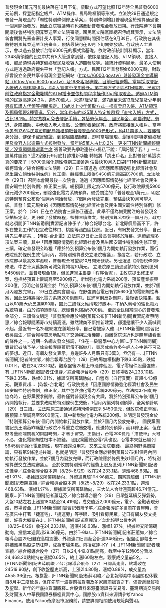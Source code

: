 普發現金1萬元可能最快落在10月下旬。領取方式可望比照112年時全民普發6000元前例，採登記指定帳戶、ATM操作、郵局臨櫃領等形式。立法院29日通過規定普發一萬現金的「韌性特別條例修正草案」，特別條例增訂普發現金於預算通過後一個月開始發放，因此立院審議時程也將牽動普發現金發放日期。行政院待下會期開議後會將特別預算案送至立法院審議。國民黨立院黨團總召傅崐萁表示，立法院新會期將先審查審計長人事案，行使同意權時間預估落在9月30日。行政院在其後將特別預算案送至立院審查，預估最快可在10月下旬開始發放。行政院人士表示，會以過去發放新台幣6000元的模式爲基礎。依財政部統計資料顯示，當年2348萬領錢的民眾中共有5大管道拿到錢，依序是登記入帳、ATM領現、直接入帳、郵局領現與特定偏鄉居民及收容人造冊發放等。據統計資料顯示，最多人使用方式是透過政府提供平台「登記入帳」方式。民國112年普發現金6000元時，財政部曾設立全民共享普發現金登記網站（https://6000.gov.tw）與普發現金宣導網站（https://pro.6000.gov.tw）及1988客服專線，目前已經退場。當年採取登記入帳的人高達39.8%，為5大管道中使用最多。第二種方式則為ATM領現，民眾可前往政府指定金融機構的ATM插卡並依相關程序操作即可領取現金。透過ATM領現的民眾高達24.3%，逾570萬人。未滿7歲兒童、滿7歲至未滿13歲兒童及少年則另有監護人代領等相關規定。13歲以上少年領取方式一樣有登記入帳、ATM領現及郵局領現3種管道。另外，當年也有約425萬人特定族群採「直接入帳」方式，占比18.1％。特定族群可免去登記手續，包括勞保年金、國民年金、老農津貼、勞退、身障補助、中低收入老人津貼、公費就養榮民等，政府將直接匯入帳戶。當年也另有17.6%民眾使用郵局臨櫃領取普發現金6000元形式，約412萬多人，要攜帶身分證、健保卡或居留證，到郵局臨櫃辦理，即可當場領現。最後則是特定偏鄉居民及收容人以造冊方式核對發放，當年約5萬人占比0.2%。更多FTNN新聞網報導獨／沒意願興趣選黨主席 張善政要先爭取連任市長私下說：「拜託饒了我！」一年逾萬件匯錯？這2家銀行9月底打詐推新功能 轉帳將「跳出戶名」比對普發1萬這次真的要來了！5700億強化韌性條例三讀通過 估最快10月入口袋[FTNN新聞網]記者柯澔侖／綜合報導立法院昨（29）日三讀通過《因應國際情勢強化經濟社會及民生國安韌性特別條例》修正案，將經費上限從5450億元調高至5700億...立法院今（29日）召開本會期最後一次院會，通過《因應國際情勢強化經濟社會及民生國安韌性特別條例》修正案三讀，總預算上限定為5700億元，較行政院原提5900億元減少200億元，刪除強化電力系統預算。備受關注的「普發現金1萬元」，明定於特別預算公布後1個月內開始發放，7個月內發放完畢，預估最快10月可望入袋。普發 1 萬元現金的《因應國際情勢強化經濟社會及民生國安韌性特別條例》修正案，於今（29）日在立法院會三讀修正通過。此舉不僅為備受關注的普發現金案拍板定案，更明確了發放時程。根據三讀條文，特別預算公布後一個月內，政府就必須開[FTNN新聞網]實習記者陳予芊／綜合報導台北、新北房價居高不下，許多在雙北工作的民眾改往林口、桃園等蛋白區找房。近日，有網友發文分享，自己與先生年薪共...【時報-台北電】立法院29日史上最長會期終於落幕。連續處理多項法案三讀，其中「因應國際情勢強化經濟社會及民生國安韌性特別條例修正案」三讀，確定普發現金時程「應於特別預算公布後1個月內開始執行發放作業，而行政院應於條例生效1個月內，將特別預算送交立法院審議」，換言之，若行政院、立法院都以最高效率處理，普發現金可望於10月開始發放。另也通過《貨物稅條例》修法，中古車汰舊換新可減免貨物稅10萬元。 立法院原三讀通過該特別條例匡列5450億元，並普發現金1萬，但民進黨主張要「程序合憲」，由政院提出修正草案，包括將預算上限調高至5900億元，新增強化電力系統200億、預留產業振興200億。另明定普發現金於「特別預算公布後1個月內開始執行發放作業，並於7個月內發放完畢」。 29日立法院會處理，在野強調台電已有約5600億的電網韌性專案，因此堅持將強化電力系統200億刪除，民進黨則反對刪除，最後表決結果，藍白以58票大於民進黨50票，因此三讀條文維持現行版本，不納入新增的強化電力系統項目。由於該項遭刪除，總經費也降為5700億。 至於全民相當關心的普發現金部分，三讀條文明定「普發現金應於特別預算公布[FTNN新聞網]實習記者蔡明惠／綜合報導隨著房市持續高漲，雖然建商不斷推新建案，卻還是讓不少人高喊買不起。最近有一名25歲網友在論壇分享，自己常被家人催...[FTNN新聞網]實習記者吳嘉汯／綜合報導買房地點除了交通與生活機能，距離醫院遠近也是購屋族看重的條件之一。近期一名網友發文強調，「住在一級醫學中心方圓1...[FTNN新聞網]實習記者陳予芊／綜合報導隨著房價不斷攀升，買房成為許多年輕人心中遙不可及的夢想。近日，有網友發文表示，身邊許多人月薪只有3萬3，但仍有一...[FTNN新聞網]記者陳宣穎／綜合報導台股今（29）日終場加權指數下跌3.35點，跌幅0.01%，收在24,233.10點。觀察盤後25檔上市漲停個股，電子零組件股最強勢，有...[FTNN新聞網]記者江佳蓉／綜合報導台股今（29）日終場收24,233.10點，下跌3.35點，跌幅0.01%，據證交所籌碼動向，自營商（自行買賣）買超4.43億元。觀察買超...【時報-台北電】行政院提出「因應國際情勢強化經濟社會及民生國安韌性特別條例」修正案，其中包含強化電力系統200億元，立法院27日朝野協商時，在野黨要求刪除，最終僅對普發現金有共識，將於特別預算公布後1個月內開始執行，並要求政院於特別條例生效後，1個月內編列特別預算，全案預計明（29）日三讀。 立法院原三讀通過該特別條例匡列5450億元，但政院修正草案，將預算上限調高至5900億元，其中新增強化電力系統200億。並明定普發現金於「特別預算公布後1個月內開始執行發放作業，並於7個月內發放完畢」。 國民黨團書記長王鴻薇昨痛批行政院不尊重立院審查權，應送特別預算，而非修正案，但在野考量面臨關稅的關鍵時刻，才著手審查。王指出，台電200億元「搭便車」大可不必，強化電網韌性根本不缺錢。 國民黨團總召傅?萁也說，台電本來就已編列5645億元強化電網韌性，現在錢還沒用完，又來立法院要錢。 最終朝野協商結論，只有第9條達成共識，也就是明定「普發現金應於特別預算公布後1個月內開始執行發放作業，並於7個月內發放完畢，而行政院應於條例生效1個月內，將特別預算送交立法院審議」。 至於攸關特別預算的經費上限及匡列[FTNN新聞網]記者江佳蓉／綜合報導台股本週（8/25~8/29）收在24,233.1點，週漲468.63點、漲幅1.97%，根據證交所籌碼動向，外資週賣超104.96億元。觀察買超個...[FTNN新聞網]記者陳宣穎／綜合報導台股本週（8/25~8/29）收在24,233.1點，週漲468.63點、漲幅1.97%，根據證交所籌碼動向，三大法人合計週買超46.74億元。觀察...[FTNN新聞網]記者蕭廷芬／綜合報導台股今（29）日早盤延續反彈氣勢，大盤10點左右上漲逾180點至24,419點，成交值近2,000億元，電子、金融表現分歧，市場資金...[FTNN新聞網]實習記者陳予芊／綜合報導許多建商在賣屋時，會在廣告中打著「捷運宅」、「捷運旁」等字眼，吸引看房民眾。近日有網友發文提問，好奇大概要在走...[FTNN新聞網]記者高麗玲／台北報導台股本週（8/25~8/29）收在24,233.1點，週漲468.63點、漲幅1.97%，根據證交所籌碼動向，投信本週賣超39.36億元。由於T-Glas...[FTNN新聞網]記者莊蕙如／綜合報導台股29日雖在高檔震盪、外資連四日賣超合計達346億元，但盤面卻殺出一群補漲黑馬股逆勢狂奔，成為市場焦點。包括眾達-KY（4...[FTNN新聞網]記者陳宣穎／綜合報導台股今（27）日以24,449.81點開高，截至中午12時05分暫以24,468.20點維持在漲幅0.65%，約上漲160點左右。觀察成交量前5名，...[FTNN新聞網]記者薛明峻／台北報導台股今（27）日開高走高，終場收在24519.90點，創下收盤歷史新高，上漲214.80點，漲幅0.88%，成交量為4555.36億元。根據證...[FTNN新聞網]記者薛明峻／台北報導美中兩國關稅休戰自8月中二度延長，但在先前一波提前拉貨潮及多家航商搶貨之下，儘管遞延貨物及聖誕、新年的年底拉貨潮將釋...台股資料來源臺灣證券交易所、臺灣期貨交易所及財團法人中華民國證券櫃檯買賣中心，國際股市資料來源請參考Yahoo Finance。使用Yahoo奇摩股市服務前，請您詳閱相關使用規範與聲明。